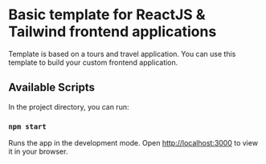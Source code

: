 # Basic template for ReactJS & Tailwind frontend applications 
Template is based on a tours and travel application. You can use this template to build your custom frontend application.
## Available Scripts

In the project directory, you can run:

### `npm start`
Runs the app in the development mode.
Open [http://localhost:3000](http://localhost:3000) to view it in your browser.
